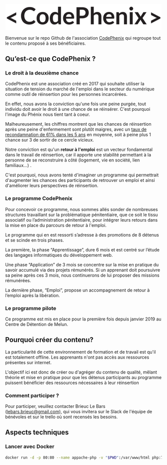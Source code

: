 ![logo](logo/logo-Code-Phenix.png)



Bienvenue sur le repo Github de l'association [CodePhenix](www.codephenix.fr) qui regroupe tout le contenu proposé à ses bénéficiaires. 



## Qu’est-ce que CodePhenix ?

### Le droit à la deuxième chance

CodePhenix est une association créé en 2017 qui souhaite utiliser la situation de tension du marché de l'emploi dans le secteur du numérique comme outil de réinsertion pour les personnes incarcérées. 

En effet, nous avons la conviction qu'une fois une peine purgée, tout individu doit avoir le droit à une chance de se réinsérer. C'est pourquoi l'image du Phénix nous tient tant à coeur.

Malheureusement, les chiffres montrent que les chances de réinsertion après une peine d'enfermement sont plutôt maigres, avec un [taux de recondamnation de 61% dans les 5 ans](http://www.justice.gouv.fr/include_htm/reforme_penale_chiffres_cles_plaquette.pdf) en moyenne, soit à peine plus 1 chance sur 3 de sortir de ce cercle vicieux.

Notre conviction est qu'un **retour à l'emploi** est un vecteur fondamental dans le travail de réinsertion, car il apporte une stabilité permettant à la personne de se reconstruire à côté (logement, vie en société, lien familiaux...) .

C'est pourquoi, nous avons tenté d'imaginer un programme qui permettrait d'augmenter les chances des participants de retrouver un emploi et ainsi d'améliorer leurs perspectives de réinsertion.



### Le programme CodePhenix



Pour concevoir ce programme, nous sommes allés sonder de nombreuses structures travaillant sur la problématique pénitentiaire, que ce soit le tissu associatif ou l’administration pénitentiaire, pour intégrer leurs retours dans la mise en place du parcours de retour à l'emploi.

Le programme qui en est ressorti s’adresse à des promotions de 8 détenus et se scinde en trois phases.

La première, la phase “Apprentissage”, dure 6 mois et est centré sur l’étude des langages  informatiques du développement web.

Une phase “Application” de 3 mois se concentre sur la mise en pratique du savoir accumulé via des projets rémunérés. Si un apprenant doit poursuivre sa peine après ces 3 mois, nous continuerons de lui proposer des missions rémunérées.

La dernière phase, “Emploi”, propose un accompagnement de retour à l’emploi après la libération.



### Le programme pilote

Ce programme est mis en place pour la première fois depuis janvier 2019 au Centre de Détention de Melun.



## Pourquoi créer du contenu?



La particularité de cette environnement de formation et de travail est qu'il est totalement offline. Les apprenants n'ont pas accès aux ressources présentes sur internet.

L'objectif ici est donc de créer ou d'agréger du contenu de qualité, mêlant théorie et mise en pratique pour que les détenus participants au programme puissent bénéficier des ressources nécessaires à leur réinsertion



### Comment participer ?

Pour participer, veuillez contacter Brieuc Le Bars (lebars.brieuc@gmail.com), qui vous invitera sur le Slack de l'équipe de bénévoles et sur le trello où sont recensés les besoins.



## Aspects techniques

### Lancer avec Docker

```sh
docker run -d -p 80:80 --name appache-php -v "$PWD":/var/www/html php:7.4-apache
```



 
